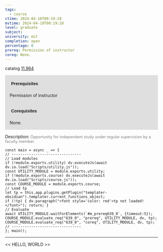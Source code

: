 ```yaml
---
tags:
  - course
ctime: 2024-04-18T00:19:28
mstime: 2024-04-18T00:19:28
level: graduate
subject: 
university: mit
completion: open
percentage: 0
prereq: Permission of instructor
coreq: None.
---
```


catalog [11.964](http://student.mit.edu/catalog/m11c.html#11.964)

<span style="display: block; padding: 15px; background-color: rgb(100, 100, 100, 0.2);"><font id="m_prereq639_0" style="display: block; font-family: Arial, sans-serif; font-weight: bold; padding: 5px">Prerequisites</font><br><span id="prereq639_0">Permission of instructor</span></span>
<span style="display: block; padding: 15px; background-color: rgb(100, 100, 100, 0.2);"><font id="m_coreq639_0" style="display: block; font-family: Arial, sans-serif; font-weight: bold; padding: 5px">Corequisites</font><br><span id="coreq639_0">None.</span></span>

<font style="">Description:</font>
<font style="color: grey; font-size: 0.8rem;">Opportunity for independent study under regular supervision by a faculty member.</font>

```dataviewjs
const main = async _ => {
// --------------------------------
// Load modules
if (!module.exports.utility) dv.executeJs(await dv.io.load("Scripts/utility.js"));
const UTILITY_MODULE = module.exports.utility;
if (!module.exports.course) dv.executeJs(await dv.io.load("Scripts/course.js"));
const COURSE_MODULE = module.exports.course;
// Load tp
let tp = this.app.plugins.getPlugin("templater-obsidian").templater.current_functions_object;
if (!tp) { dv.paragraph("<font style='color: red'>tp not loaded!</font>"); return; }
// Evaluate
await UTILITY_MODULE.waitForElements(`#m_prereq639_0`, {timeout:5});
COURSE_MODULE.evaluate_req("639_0", "prereq", UTILITY_MODULE, dv, tp);
COURSE_MODULE.evaluate_req("639_0", "coreq", UTILITY_MODULE, dv, tp);
// --------------------------------
}; main();
```

---

<< HELLO, WORLD >>
